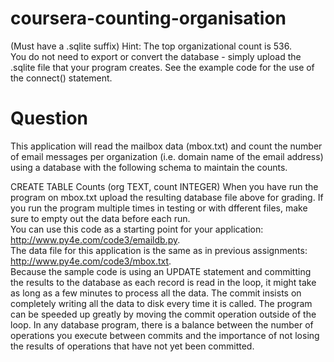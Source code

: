 # coursera-counting-organisation

(Must have a .sqlite suffix) Hint: The top organizational count is 536.  
You do not need to export or convert the database - simply upload the .sqlite file that your program creates. 
See the example code for the use of the connect() statement.  

# Question

This application will read the mailbox data (mbox.txt) and count the number of email messages per organization (i.e. domain name of the email address) using a database with the following schema to maintain the counts.  

CREATE TABLE Counts (org TEXT, count INTEGER) When you have run the program on mbox.txt upload the resulting database file above for grading. 
If you run the program multiple times in testing or with dfferent files, make sure to empty out the data before each run.  
You can use this code as a starting point for your application: http://www.py4e.com/code3/emaildb.py.  
The data file for this application is the same as in previous assignments: http://www.py4e.com/code3/mbox.txt.  
Because the sample code is using an UPDATE statement and committing the results to the database as each record is read in the loop, it might take as long as a few minutes to process all the data. 
The commit insists on completely writing all the data to disk every time it is called.  The program can be speeded up greatly by moving the commit operation outside of the loop. 
In any database program, there is a balance between the number of operations you execute between commits and the importance of not losing the results of operations that have not yet been committed.

